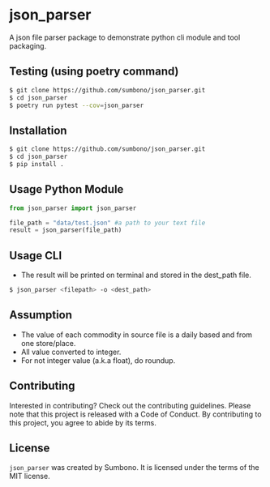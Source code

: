 # json_parser

A json file parser package to demonstrate python cli module and tool packaging.

## Testing (using poetry command)

```bash
$ git clone https://github.com/sumbono/json_parser.git
$ cd json_parser
$ poetry run pytest --cov=json_parser
```

## Installation

```bash
$ git clone https://github.com/sumbono/json_parser.git
$ cd json_parser
$ pip install .
```

## Usage Python Module

```python
from json_parser import json_parser

file_path = "data/test.json" #a path to your text file
result = json_parser(file_path)
```

## Usage CLI
- The result will be printed on terminal and stored in the dest_path file.
```bash
$ json_parser <filepath> -o <dest_path>
```

## Assumption
- The value of each commodity in source file is a daily based and from one store/place.
- All value converted to integer. 
- For not integer value (a.k.a float), do roundup.


## Contributing

Interested in contributing? Check out the contributing guidelines. Please note that this project is released with a Code of Conduct. By contributing to this project, you agree to abide by its terms.

## License

`json_parser` was created by Sumbono. It is licensed under the terms of the MIT license.
